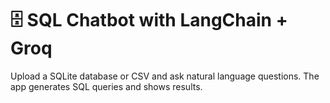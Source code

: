 # 🗄️ SQL Chatbot with LangChain + Groq
Upload a SQLite database or CSV and ask natural language questions. The app generates SQL queries and shows results.
